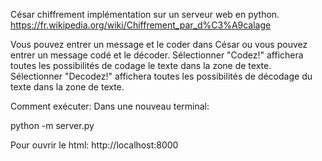 César chiffrement implémentation sur un serveur web en python.
https://fr.wikipedia.org/wiki/Chiffrement_par_d%C3%A9calage

Vous pouvez entrer un message et le coder dans César ou vous pouvez entrer un message codé et le décoder.
Sélectionner "Codez!" affichera toutes les possibilités de codage le texte dans la zone de texte.
Sélectionner "Decodez!" affichera toutes les possibilités de décodage du texte dans la zone de texte.

Comment exécuter:
Dans une nouveau terminal:

python -m server.py

Pour ouvrir le html: http://localhost:8000